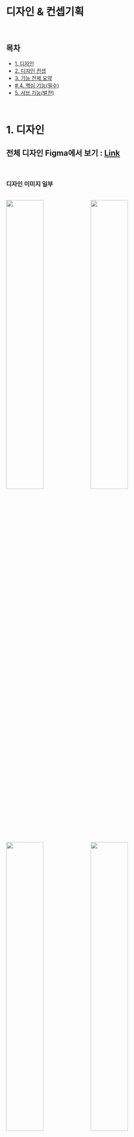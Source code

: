 <br>

# 디자인 & 컨셉기획

<br>

## 목차
- [1. 디자인](#1.-디자인)
- [2. 디자인 컨셉](#2.-디자인-컨셉)
- [3. 기능 전체 요약](#3.-기능-전체-요약)
- [# 4. 핵심 기능(필수)](#4.-핵심-기능(필수))
- [5. 서브 기능(발전)](#5.-서브-기능(발전))

<br>

# 1. 디자인

## 전체 디자인 Figma에서 보기 : [Link](https://www.figma.com/file/Zj3q1FY4OUMf2ZNR5qZRiZ/tupli---UCC-%EC%B5%9C%EC%A2%85?node-id=0%3A1)

<br>

### 디자인 이미지 일부

<br>

<img width="45%" src="https://user-images.githubusercontent.com/55949647/154180742-286bf32b-97af-4bc7-91eb-70c5b2f86c6b.png"/>
<img width="45%" src="https://user-images.githubusercontent.com/55949647/154187788-b88b5a3c-2688-4d94-8b6c-12bee42e176f.png"/>
<img width="45%" src="https://user-images.githubusercontent.com/55949647/154187324-3d896b27-1721-4c90-a6bd-74a9a0c0b1d7.png"/>
<img width="45%" src="https://user-images.githubusercontent.com/55949647/154187357-ed631bd9-3aa4-4d68-8006-66c2bcdf2c9b.png"/>

<br>

### 전체 디자인은 Figma 링크를 참고해주세요.

<br>

# 2. 디자인 컨셉

> **나의 유튜브 취향을 공유하고 타인의 유튜브 취향을 엿보며,
다양하고 재미있는 유튜브 영상을 사냥하러 다닐 수 있는 커뮤니티**
> 

> **비슷한 취향을 가진 유저들을 위한 소통의 장**
> 
- **컬러**
    
![image](https://user-images.githubusercontent.com/55949647/154189063-10df3fe6-a5f5-4c40-8a19-e9c46038bfff.png)
    
![image](https://user-images.githubusercontent.com/55949647/154189115-811f486a-44af-4676-b617-6bcb81139402.png)
    
- **디자인 컨셉**
    - 기솔
        - 플레이리스트 - CD
        - 방 - CD 플레이어를 트는
        
![image](https://user-images.githubusercontent.com/55949647/154189331-ba906757-52f4-4de1-b9fb-b1dd8dcefbf7.png)

<br>

# 3. 기능 전체 요약

- **플레이리스트**
    - 생성 방식
        - 유저가 직접 골라 생성
        - 서비스 내부적으로 플레이리스트 생성 (알고리즘 방식)
    - CRUD
    - 좋아요
    - 댓글
        - 좋아요/베댓
        - 신고 기능
        - CRUD
        - 회원만 댓글을 달 수 있도록 허용 (익명 테러 방지)
    - 스킵(게시글 큐레이션)
    - 신고 기능
    - 랜덤 플레이리스트
        - 예) 유저들의 선호도를 분석하여 다음 영상을 재생해줌
    - 플레이리스트 명을 사용자 친화적, 감성적으로 넣기 (어떤식으로 구현할지??)
        - = 플레이리스트를 사용자가 덜 지루하게 느끼게 하는 방법
        - 예시 ) 주말 오후 배고픈 00을 위한 먹방 플레이리스트, INFJ를 위한 쉽게 배우는 경제학 플레이리스트
    - 특정 플레이리스트를 팝업 형태로 넣어 추천하기 (광고/방해 느낌이 날 위험도 있을 것 같음)
        - 하나의 플레이리스트를 모달 형태로 이런 플리는 어떠세요? 라며 사용자에게 추천해주기
        - 아직 팝업이 나오는 지점은 미정
    - 플레이리스트의 CD 애니메이션
        - 방에서 시청 시작시 애니메이션 후 페이드아웃되는 형태
        - 보지 않은 플리랑/본 플리랑 테두리 색 다르게 처리
            - 인스타그램 스토리 참조. 액션은 없지만 있는 듯한 느낌.

<br>        

- **영상 함께보기**
    - **플레이룸 생성**
        - 제목
        - 내용
        - 플레이리스트선택 or 영상 선택
        - 태그
        - 공개 범위 설정
            - 전체 공개, 일부 공개, 비공개
            - 초대 기능
                - 비공개의 경우, 친구 그룹별 초대 기능 (알림/링크 공유)
                - 카카오톡 공유하기
                - 랜덤 유저에게 스트리밍 초대장 보내기 기능
                    - 무작위/선호 취향 기준
                    - 이메일을 통한 초대
                - 유저 별로 초대장을 맞팔 기준으로 받을지 설정 가능
        - 최대 유저 수 설정
        - 영상 시간 조작 권한 설정
        - 시청 시간 지정
            - 영구/특정 기간 동안만
        - 시간 내 종료시 반복 재생 기본값
        - 음성 허용 여부
            - 방장/유저별 권한 설정
        - 랜덤 스트리밍(옵션)

<br>

- **함께 시청하기**
    - 채팅
        - 텍스트 채팅
            - 특정 유저 메시지 숨김 기능
                - 다른 사람의 채팅 메세지를 1초간 누르면 숨김
                - 다수에게 숨김을 당한 유저는 일정 시간 블라인드 처리
                    - 채팅을 쳐도 다른사람에게 전달 안됨 (메세지만 숨기는게 아니라 아예 안뜨도록)
                    - 또 자기가 숨겨졌다는 사실은 본인은 모름
            - 이모지
        - 음성 채팅
        - 채팅창에서 유저별 팔로우/프로필 페이지 이동
        - 채팅방 효과 (예시?)
    - 시청 도중 영상 추가 기능
        - 플레이리스트 작성자의 경우, 새로 수정한 방으로 저장할지 선택 가능
    - 강제 퇴장 기능
        - 운영자
    - 신고 기능
        - vote-kick처럼 참여자의 일정 비율 이상 신고하면 바로 퇴장
    - 방장 카메라 화면 공유
    - 장시간 미재생시 비활성화(상태변화)
        - 빨간색(ON PLAY) ⇒ 회색(ON PLAY)
        - 추천 기준에도 반영가능할듯

<br>

- **네비게이션 바**
    - 상단
        - 로고
        - 알림
            - 알림 종류
                - 앱 내 알림
                    - 상태 알림
                        - ~~님이 유저님의 플레이리스트로 시청 중입니다
                        - 새로운 플레이룸이 시작된 경우 팔로워들에게 알림
                            - 장시간 중단된 플레이룸이 재개된 경우 팔로워들에게 알림
                    - 추천 알림 : ~~ 플레이리스트 함께 시청하는 건 어떠신가요?
                - 카카오톡 알림
    - 하단
        - 홈
            - 뉴스피드
                - 팔로우하는 사람이 생성한 플레이리스트/플레이룸 (큐레이션 리스트)
                - 팔로우하는 사람이 공유한 플레이리스트/플레이룸
                    - 시청할 멤버 구하기
        - 검색
            - 인스타 검색 기능 참조
                
        - 만들기
            - 플레이리스트
                - 생성 후 플레이룸 생성할지 여부 확인
            - 플레이룸
                - 기존 플레이리스트로 생성하기
                - 새로 영상 추가해서 생성하기
                    - 0개로 시작도 가능
                    - 플레이 중에 추가가능
                    - 작성자에게 룸을 나갈 때 이걸로 플레이리스트를 생성할지 여부 확인
        - 피드탭
            - 플레이리스트 섹션 (트렌드)
                - 좋아요 상위 10개
                - 키워드 설정 기준으로 노출
            - 플레이룸 섹션 (트렌드)
                - 좋아요 상위 10개
                - 키워드 설정 기준으로 노출
            - 추천 알고리즘 공유
            - 짧게 영상 올리기(보류)
                - 안되면 영상 전체
        - 프로필
    - 뒤로가기 버튼

<br>

- **계정**
    - 로그인
        - 로그인 유도 단계 지정
        - 자동 로그인 여부
    - 회원가입
        - 이메일/닉네임/비밀번호/성별(선택)/생년월일(선택)
        - 회원 타입
            - 이메일 회원 (이메일 고정)
            - OAuth 회원
        - 프로필 이미지
            - 기본
            - 사진 업로드
                - 단, 사진 업로드는 모바일에서 특히 아이폰에서 필히 알아봐야 함
        - 랜덤 닉네임 추천
        - 취향 설정
            - FLO 참고
        - 사용 가이드
    - Page Not Found 페이지
    - Error 페이지
    - 유저 페이지 (유저페이지)
        - 계정 설정
            - 이메일 계정
            - 회원정보 수정
                - 이메일은 고정
                - 비밀번호 변경 가능(OAuth는 OAuth로만 로그인 가능)
                - 닉네임
            - 결제 서비스 등록/해제 - 결제 방식
            - 프리미엄 서비스 등록/해제 - 구독 여부
            - 로그아웃
        - 닉네임 변경
            - 신고 먹은 경우 닉네임 변경 제한
        - 자기소개 글 설정 가능
            - 채널, 플레이리스트 선정 컨셉 소개
        - 프로필 사진 설정 가능
        - 프로필 상단
            - 현재 참여중인 방
            - 취향 데이터 시각화
                - 플레이리스트, 방을 분석해서 해당 유저의 취향 데이터 시각화
                    - ex) 원형 차트로 가장 많이 작성한 플레이리스트 태그 상위 10개
                    - ex) 막대 그래프로 주로 많이 본 유튜브 채널 상위 10개
                - 뱃지 (취향 데이터 시각화)
                    - 3개 정도 설정 가능
                    - 달성시 팝업
                    - 게이미피케이션 적용
        - 프로필 피드
            - 섹션
                - 작성한 플레이리스트
                - 만든 방
                - 큐레이션(스크랩/스킵) 리스트
            - 페이스북 프로필 형태
                
    - 팔로우/스킵
        - 팔로우
            - 좋아하는 유저(스트리밍 운영자 혹은 괜찮은 플레이리스트 작성자)를 팔로우
        - 스킵
            - 싫어하는 유저는 서로 아예 못보게 처리 (상호 소통 완전 차단)
    - 큐레이션 세트 설정
        - 태그 설정
            - 좋아하는 태그 설정
            - 싫어하는 태그 설정
            - 이건 메인 피드에서 노출
        - 알고리즘 설정

<br>

# 4. 핵심 기능(필수)

1. **플레이리스트 만들기
| 2가지 방식 (유저가 직접, 서비스 내부에 이미 있음)**
    - 유저가 직접 플레이리스트를 만듦.
        - 취향에 따라 유튜브 영상을 유저가 묶어서 플레이리스트를 만듦
    - 서비스 내부적으로 직접 플레이리스트를 만듦.
    
    ```
    ‼️ 서비스에서 직접적으로 플레이리스트를 제공하는 것은 
    추천 알고리즘이 들어갈 것 같아서 백엔드와의 논의 필요 ‼️
    ```

<br>    
    
2. **영상 함께 보기**
    1. **플레이리스트를 재생할 방 만들기**
        - 반복 재생 여부
        - 랜덤 플레이리스트 여부
            - 예) 유저들의 선호도를 분석하여 다음 영상을 재생해줌
    2. **방에서 플레이리스트 재생하여 함께 시청하기**
        - 라이브 시간 설정
        - 채팅 기능

<br>        

# 5. 서브 기능(발전)

- 형준
    - 댓글
        - 플레이리스트에 붙는 기능 (cf. 플레이리스트 - 댓글 / 스트리밍 - 채팅)
        - 좋아요 (싫어요는 신고 기능으로 대체)
        - 대댓글 (대댓글은 가리도록)
        - 신고 (싫어요 대용? 좋아요는 이유 없이 가능, 싫어요는 이유 있어야 가능)
        - 작성, 수정, 삭제는 전부 지원
        - 회원만 댓글을 달 수 있도록 허용 (익명 테러 방지)
    - 채팅
        - 스트리밍에 붙는 기능
        - 메세지 숨김 가능 (다른 사람의 채팅 메세지를 1초간 누르면 숨김)
        - 다수에게 숨김을 당한 유저는 일정 시간 블라인드 처리 📌
            - 채팅을 쳐도 다른사람에게 전달 안됨 (메세지만 숨기는게 아니라 아예 안뜨도록)
            - 또 자기가 숨겨졌다는 사실은 본인은 모름
    - 계정 설정
        - 이메일은 고정
        - 이메일 계정 비밀번호 변경 가능 (OAuth는 OAuth로만 로그인 가능)
        - 컨텐츠 차단 기능 (싫어하는 태그, 싫어하는 유저, 싫어하는 플레이 리스트)
            - 스킵 기능(명세)
        - 특히, 싫어하는 유저는 서로 아예 못보게 처리 (상호 소통 완전 차단)
    - 유저 페이지
        - 닉네임 변경 가능 (신고 먹은 경우 닉네임 변경 제한?)
        - 자기소개 글 설정 가능 (채널, 플레이리스트 선정 컨셉 소개)
        - 프로필 사진 설정 가능
        - 즐겨찾기 기능 (좋아하는 태그, 좋아하는 플레이리스트로 바로 이동)
            - 스크랩 기능(명세)
        - 트위터나 카카오스토리같은 짧은길이(140자 정도)의 SNS 기능 추가하면?
    - 팔로우
        - 좋아하는 유저(스트리밍 운영자 혹은 괜찮은 플레이리스트 작성자)를 팔로우
        - 새로운 플레이리스트를 작성한 경우 팔로워들에게 알림 전송
        - 새로운 SNS 글을 올린 경우에도 알림 전송?? (글은 보고싶지 않은 사람은???)
        - 새로운 스트리밍이 시작된 경우 팔로워들에게 알림 전송
        - 장시간(1시간 이상?) 중단된 스트리밍이 재개된 경우 팔로워들에게 알림 전송
    

---

- 기솔
    - 추천 알고리즘 공유
    - 랜덤 스트리밍
    - 프로필 뱃지 (게이미피케이션 적용) 🍎
        - 달성시 팝업
    - 함께 시청할 방 만들기
        - 공개/비공개
        - 비공개의 경우, 친구 그룹별 초대 기능 (알림/링크 공유)
            - 카카오톡 공유하기
        - 태그 설정
        - 영상 시간 조작 권한 설정
        - 시청 시간 지정
            - 영구/특정 기간 동안만
    - 함께 시청하기
        - 방장 카메라 화면 공유 및 음성 송출
        - 강제 퇴장 기능 (운영자) 📌
        - 신고 기능 (vote-kick)
        - 채팅창에서 유저별 팔로우/프로필 페이지 이동
    - 시청 도중 영상 추가 기능
        - 플레이리스트 작성자의 경우, 새로 수정한 방으로 저장할지 선택 가능
    - 프로필 페이지
        - 작성한 플레이리스트/최신 참여한 방
        - 플레이리스트, 방을 분석해서 해당 유저의 취향 데이터 시각화 🍎 📌
            - ex) 원형 차트로 가장 많이 작성한 플레이리스트 태그 상위 10개
            - ex) 막대 그래프로 주로 많이 본 유튜브 채널 상위 10개
    - 푸시 알림
        - 상태 알림 : ~~님이 유저님의 플레이리스트로 시청 중입니다
        - 추천 알림 : ~~ 플레이리스트 함께 시청하는 건 어떠신가요?
    - 뉴스피드
        - 팔로우하는 사람이 올린 플레이리스트, 팔로우하는 사람이 공유한 플레이리스트/방, 팔로우하는 사람이 시청중인 방
        - 시청할 멤버 구하기 게시글
        - 짧게 영상 올리기 게시글 (된다면)
    - 베댓 기능
    

---

- 하영
    - 회원
        - 로그인
            - 로그인 유도 단계 지정
            - 자동 로그인 여부
        - 로그아웃
        - 회원가입
            - 랜덤 아이디 추천 📌
            - 프로필 기본 이미지, 그 외 사진 업로드 가능하도록(단, 사진 업로드는 모바일에서 특히 아이폰에서 필히 알아봐야함)
        - 회원정보 수정
        - 결제 서비스 등록/해제
            - 어떤 결제 방식 사용할 지
        - 프리미엄 서비스 등록/해제
            - 튜플리 서비스 구독 여부
        
    - 메인
        - 알림
            - 알림이 왔을 때 추가 액션 등을 사용자에게 보여주기
                - 단, 모바일 앱이 아니라 웹이라서 폰에 알림을 주는 게 힘듦.
                - 실시간 백그라운드 알림은 힘드나, 유저의 특정 액션에 대한 알림이나 행동 유도를 위한 것들은 가능하니, 이를 이용하는 것도 좋을 듯
                - 단순 알림 보다 더 좋은 워딩을 통해 함께 소통하는 서비스임을 사용자에게 느끼게 해줘도 좋을 듯
                - 카카오톡 알림 연동하면 어떨지 🍎📌
                
        - 플레이리스트
            - 플레이리스트 명을 사용자 친화적, 감성적으로 넣기
                - = 플레이리스트를 사용자가 덜 지루하게 느끼게 하는 방법
                - 예시 ) 주말 오후 배고픈 00을 위한 먹방 플레이리스트, INFJ를 위한 쉽게 배우는 경제학 플레이리스트
            - 특정 플레이리스트를 팝업 형태로 넣어 추천하기 📌
                - 하나의 플레이리스트를 모달 형태로 이런 플리는 어떠세요? 라며 사용자에게 추천해주기
                - 아직 팝업이 나오는 지점은 미정
            - 시청한 플레이리스트는 테두리 색변경과 같이 처리하면 좋을듯
            - 플레이리스트의 CD가 애니메이션을 하는 지점이 어디일까?
                - 모바일이라 마우스 오버가 안됨. 클릭한 뒤에 돌아가고 페이지가 로드 되면, 지루할 수 있음. 1-2번은 괜찮지만 플레이리스트를 탐색할 때마다 애니메이션을 기다려야 한다면 지루할 것 같음
                - ⇒ 방에서 시청 시작시 애니메이션 후 페이드아웃되는 형태
            
        - 추천 스트리밍
            - 스트리밍 시에 주최자가 반드시 영상이나, 오디오가 참여되어야 할 듯
                - 유튜브 영상을 채팅으로만 소통한다..? 나는.. 유튜브 빨리감기로 봐서..
                - 분위기를 주도해줄 사람 필요
                - 스푼 라디오 같은 느낌? 오디오만 했을 때
            - 친구 초대 기능 - 카카오톡 공유 📌🍎
                - 카카오톡 공유를 통하여 알림주기 → 안정된 서비스임을 어필 가능
                - QR도 좋긴 한데, 귀찮다.
                    - 초대하려는 사람과 유저는 보통 비대면인 상태에서 공유하기 때문
            - 실시간 채팅 기능
                - 이 부분에서의 수익 모델 창출도 가능할 듯 (채팅방 효과, 이모티콘 등)
            - 랜덤한 유저에게 스트리밍 **초대장 보내기** 기능 📌🍎
                - 이메일을 통한 초대
                - 서비스 내 알림을 통한 초대
                - 스트리밍 시각 예약 가능
                - 랜덤한 유저 선정 : 무작위, 선호 취향 비슷 등
        
        - 스트리밍 방 생성
            - 방 생성 시 제한 기능
                - 스트리밍 시간
                - 최대 유저 수
                - 공개 범위 설정
                    - 전체 공개, 일부 공개, 비공개
                - 초대장 발송 여부

<br>

# 화면 구성(기능) 테이블

<br>

## 기능명세서 Notion에서 보기 : [Link](https://extreme-xylocarp-87d.notion.site/3a319a17615641a9a1b298e3d780e286?v=818fc3b14cd74d53a48362557ceab9de)

<br>

![화면구성(기능)](https://user-images.githubusercontent.com/55949647/154224231-32848fb2-90b3-4d0c-81f4-e65531073854.png)

<br>

### 자세히 보려면 Notion 링크를 참고해주세요.